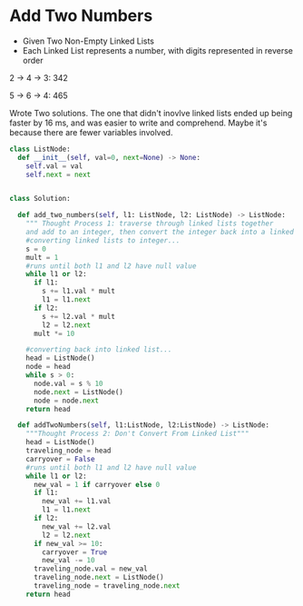 # Add Two Numbers

- Given Two Non-Empty Linked Lists
- Each Linked List represents a number, with digits represented in reverse order

2 -> 4 -> 3: 342

5 -> 6 -> 4: 465

Wrote Two solutions. The one that didn't inovlve linked lists
ended up being faster by 16 ms, and was easier to write and comprehend. Maybe it's because there are fewer variables involved.


```python
class ListNode:
  def __init__(self, val=0, next=None) -> None:
    self.val = val
    self.next = next


class Solution:

  def add_two_numbers(self, l1: ListNode, l2: ListNode) -> ListNode:
    """ Thought Process 1: traverse through linked lists together
    and add to an integer, then convert the integer back into a linked list"""
    #converting linked lists to integer...
    s = 0
    mult = 1
    #runs until both l1 and l2 have null value
    while l1 or l2:
      if l1: 
        s += l1.val * mult
        l1 = l1.next
      if l2: 
        s += l2.val * mult
        l2 = l2.next
      mult *= 10

    #converting back into linked list...
    head = ListNode()
    node = head
    while s > 0:
      node.val = s % 10
      node.next = ListNode()
      node = node.next
    return head

  def addTwoNumbers(self, l1:ListNode, l2:ListNode) -> ListNode:
    """Thought Process 2: Don't Convert From Linked List"""
    head = ListNode()
    traveling_node = head
    carryover = False
    #runs until both l1 and l2 have null value
    while l1 or l2:
      new_val = 1 if carryover else 0
      if l1: 
        new_val += l1.val
        l1 = l1.next
      if l2: 
        new_val += l2.val 
        l2 = l2.next
      if new_val >= 10:
        carryover = True
        new_val -= 10
      traveling_node.val = new_val
      traveling_node.next = ListNode()
      traveling_node = traveling_node.next   
    return head


```